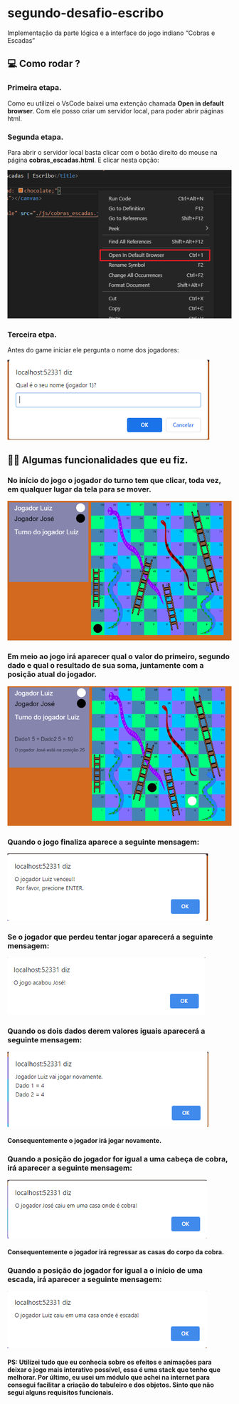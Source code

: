 # segundo-desafio-escribo
Implementação da parte lógica e a interface do jogo indiano “Cobras e Escadas”

## :computer: Como rodar ?

### Primeira etapa.
Como eu utilizei o VsCode baixei uma extenção chamada **Open in default browser**.
Com ele posso criar um servidor local, para poder abrir páginas html.

### Segunda etapa.
Para abrir o servidor local basta clicar com o botão direito do mouse na página **cobras_escadas.html**.
E clicar nesta opção:

![](/img_game/server.png)

### Terceira etpa.
Antes do game iniciar ele pergunta o nome dos jogadores:

![](/img_game/alertName.png)

## :man_technologist: Algumas funcionalidades que eu fiz.

### No início do jogo o jogador do turno tem que clicar, toda vez, em qualquer lugar da tela para se mover.

![](/img_game/antes_inicio.png)

### Em meio ao jogo irá aparecer qual o valor do primeiro, segundo dado e qual o resultado de sua soma, juntamente com a posição atual do jogador.

![](/img_game/em_meio.png)

### Quando o jogo finaliza aparece a seguinte mensagem:

![](/img_game/endGame.png)

### Se o jogador que perdeu tentar jogar aparecerá a seguinte mensagem:

![](/img_game/AcabouOgame.png)

### Quando os dois dados derem valores iguais aparecerá a seguinte mensagem:

![](/img_game/alertNovamente.png)

#### Consequentemente o jogador irá jogar novamente.

### Quando a posição do jogador for igual a uma cabeça de cobra, irá aparecer a seguinte mensagem: 

![](/img_game/alertCobra.png)

#### Consequentemente o jogador irá regressar as casas do corpo da cobra.

### Quando a posição do jogador for igual a o início de uma escada, irá aparecer a seguinte mensagem: 

![](/img_game/alertEscada.png)


#### PS: Utilizei tudo que eu conhecia sobre os efeitos e animações para deixar o jogo mais interativo possível, essa é uma stack que tenho que melhorar. Por último, eu usei um módulo que achei na internet para consegui facilitar a criação do tabuleiro e dos objetos. Sinto que não segui alguns requisitos funcionais.

